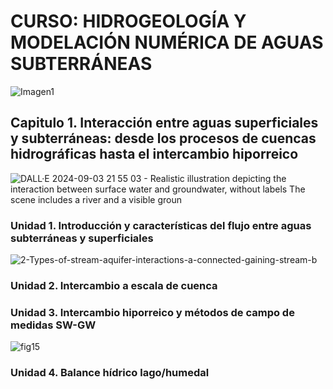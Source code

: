 # CURSO: HIDROGEOLOGÍA Y MODELACIÓN NUMÉRICA DE AGUAS SUBTERRÁNEAS
![Imagen1](https://github.com/user-attachments/assets/11a663dc-fba6-4462-91fd-e63d63a8f8c8)

## Capitulo 1. Interacción entre aguas superficiales y subterráneas: desde los procesos de cuencas hidrográficas hasta el intercambio hiporreico
![DALL·E 2024-09-03 21 55 03 - Realistic illustration depicting the interaction between surface water and groundwater, without labels  The scene includes a river and a visible groun](https://github.com/user-attachments/assets/9d80ff51-9ba6-4b1d-a576-afd779ea1882)

### Unidad 1. Introducción y características del flujo entre aguas subterráneas y superficiales
![2-Types-of-stream-aquifer-interactions-a-connected-gaining-stream-b](https://github.com/user-attachments/assets/a8ec44c6-84e3-4ae0-9703-983494c3ad62)

### Unidad 2. Intercambio a escala de cuenca

### Unidad 3. Intercambio hiporreico y métodos de campo de medidas SW-GW 
![fig15](https://github.com/user-attachments/assets/24f90712-7a99-409c-a8d1-40b6c3c03c7c)


### Unidad 4. Balance hídrico lago/humedal






